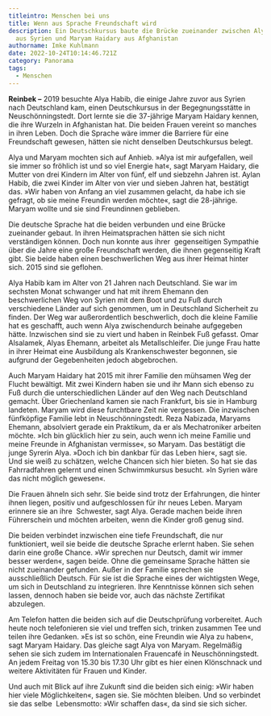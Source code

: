 ```yaml
---
titleintro: Menschen bei uns
title: Wenn aus Sprache Freundschaft wird
description: Ein Deutschkursus baute die Brücke zueinander zwischen Alya Habib
  aus Syrien und Maryam Haidary aus Afghanistan
authorname: Imke Kuhlmann
date: 2022-10-24T10:14:46.721Z
category: Panorama
tags:
  - Menschen
---
```

**Reinbek –** 2019 besuchte Alya Habib, die einige Jahre zuvor aus Syrien nach Deutschland kam, einen Deutschkursus in der Begegnungsstätte in Neuschönningstedt. Dort lernte sie die 37-jährige Maryam Haidary kennen, die ihre Wurzeln in Afghanistan hat. Die beiden Frauen vereint so manches in ihren Leben. Doch die Sprache wäre immer die Barriere für eine Freundschaft gewesen, hätten sie nicht denselben Deutschkursus belegt. 

Alya und Maryam mochten sich auf Anhieb. »Alya ist mir aufgefallen, weil sie immer so fröhlich ist und so viel Energie hat«, sagt Maryam Haidary, die Mutter von drei Kindern im Alter von fünf, elf und siebzehn Jahren ist. Aylan Habib, die zwei Kinder im Alter von vier und sieben Jahren hat, bestätigt das. »Wir haben von Anfang an viel zusammen gelacht, da habe ich sie gefragt, ob sie meine Freundin werden möchte«, sagt die 28-jährige. Maryam wollte und sie sind Freundinnen geblieben.

Die deutsche Sprache hat die beiden verbunden und eine Brücke zueinander gebaut. In ihren Heimatsprachen hätten sie sich nicht verständigen können. Doch nun konnte aus ihrer  gegenseitigen Sympathie über die Jahre eine große Freundschaft werden, die ihnen gegenseitig Kraft gibt. Sie beide haben einen beschwerlichen Weg aus ihrer Heimat hinter sich. 2015 sind sie geflohen.  

Alya Habib kam im Alter von 21 Jahren nach Deutschland. Sie war im sechsten Monat schwanger und hat mit ihrem Ehemann den beschwerlichen Weg von Syrien mit dem Boot und zu Fuß durch verschiedene Länder auf sich genommen, um in Deutschland Sicherheit zu finden. Der Weg war außerordentlich beschwerlich, doch die kleine Familie hat es geschafft, auch wenn Alya zwischendurch beinahe aufgegeben hätte. Inzwischen sind sie zu viert und haben in Reinbek Fuß gefasst. Omar Alsalamek, Alyas Ehemann, arbeitet als Metallschleifer. Die junge Frau hatte in ihrer Heimat eine Ausbildung als Krankenschwester begonnen, sie aufgrund der Gegebenheiten jedoch abgebrochen. 

Auch Maryam Haidary hat 2015 mit ihrer Familie den mühsamen Weg der Flucht bewältigt. Mit zwei Kindern haben sie und ihr Mann sich ebenso zu Fuß durch die unterschiedlichen Länder auf den Weg nach Deutschland gemacht. Über Griechenland kamen sie nach Frankfurt, bis sie in Hamburg landeten. Maryam wird diese furchtbare Zeit nie vergessen. Die inzwischen fünfköpfige Familie lebt in Neuschönningstedt. Reza Nabizada, Maryams Ehemann, absolviert gerade ein Praktikum, da er als Mechatroniker arbeiten möchte. »Ich bin glücklich hier zu sein, auch wenn ich meine Familie und meine Freunde in Afghanistan vermisse«, so Maryam. Das bestätigt die junge Syrerin Alya. »Doch ich bin dankbar für das Leben hier«, sagt sie. Und sie weiß zu schätzen, welche Chancen sich hier bieten. So hat sie das Fahrradfahren gelernt und einen Schwimmkursus besucht. »In Syrien wäre das nicht möglich gewesen«. 

Die Frauen ähneln sich sehr. Sie beide sind trotz der Erfahrungen, die hinter ihnen liegen, positiv und aufgeschlossen für ihr neues Leben. Maryam erinnere sie an ihre  Schwester, sagt Alya. Gerade machen beide ihren Führerschein und möchten arbeiten, wenn die Kinder groß genug sind. 

Die beiden verbindet inzwischen eine tiefe Freundschaft, die nur funktioniert, weil sie beide die deutsche Sprache erlernt haben. Sie sehen darin eine große Chance. »Wir sprechen nur Deutsch, damit wir immer besser werden«, sagen beide. Ohne die gemeinsame Sprache hätten sie nicht zueinander gefunden. Außer in der Familie sprechen sie ausschließlich Deutsch. Für sie ist die Sprache eines der wichtigsten Wege, um sich in Deutschland zu integrieren. Ihre Kenntnisse können sich sehen lassen, dennoch haben sie beide vor, auch das nächste Zertifikat abzulegen. 

Am Telefon hatten die beiden sich auf die Deutschprüfung vorbereitet. Auch heute noch telefonieren sie viel und treffen sich, trinken zusammen Tee und teilen ihre Gedanken. »Es ist so schön, eine Freundin wie Alya zu haben«, sagt Maryam Haidary. Das gleiche sagt Alya von Maryam. Regelmäßig sehen sie sich zudem im Internationalen Frauencafé in Neuschönningstedt. An jedem Freitag von 15.30 bis 17.30 Uhr gibt es hier einen Klönschnack und weitere Aktivitäten für Frauen und Kinder. 

Und auch mit Blick auf ihre Zukunft sind die beiden sich einig: »Wir haben hier viele Möglichkeiten«, sagen sie. Sie möchten bleiben. Und so verbindet sie das selbe  Lebensmotto: »Wir schaffen das«, da sind sie sich sicher.